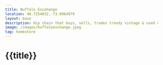 ```yaml
--- 
title: Buffalo Excahange
location: 40.7254032,-73.9964979
layout: base
description: Hip chain that buys, sells, trades trendy vintage & used clothing & accessories for men & women.
image: /images/buffaloexchange.jpeg
tag: homestore
---
```




# {{title}}